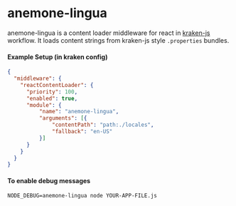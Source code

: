 anemone-lingua
=======

anemone-lingua is a content loader middleware for react in [kraken-js](https://github.com/krakenjs/kraken-js) workflow. It loads content strings from kraken-js style `.properties` bundles.

#### Example Setup (in kraken config)
```json
{
  "middleware": {
    "reactContentLoader": {
      "priority": 100,
      "enabled": true,
      "module": {
          "name": "anemone-lingua",
          "arguments": [{
              "contentPath": "path:./locales",
              "fallback": "en-US"
          }]
      }
    }
  }
}
```

#### To enable debug messages
```shell
NODE_DEBUG=anemone-lingua node YOUR-APP-FILE.js
```
